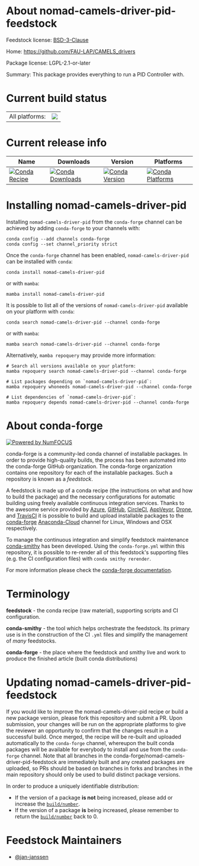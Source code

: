 About nomad-camels-driver-pid-feedstock
=======================================

Feedstock license: [BSD-3-Clause](https://github.com/conda-forge/nomad-camels-driver-pid-feedstock/blob/main/LICENSE.txt)

Home: https://github.com/FAU-LAP/CAMELS_drivers

Package license: LGPL-2.1-or-later

Summary: This package provides everything to run a PID Controller with.

Current build status
====================


<table><tr><td>All platforms:</td>
    <td>
      <a href="https://dev.azure.com/conda-forge/feedstock-builds/_build/latest?definitionId=20711&branchName=main">
        <img src="https://dev.azure.com/conda-forge/feedstock-builds/_apis/build/status/nomad-camels-driver-pid-feedstock?branchName=main">
      </a>
    </td>
  </tr>
</table>

Current release info
====================

| Name | Downloads | Version | Platforms |
| --- | --- | --- | --- |
| [![Conda Recipe](https://img.shields.io/badge/recipe-nomad--camels--driver--pid-green.svg)](https://anaconda.org/conda-forge/nomad-camels-driver-pid) | [![Conda Downloads](https://img.shields.io/conda/dn/conda-forge/nomad-camels-driver-pid.svg)](https://anaconda.org/conda-forge/nomad-camels-driver-pid) | [![Conda Version](https://img.shields.io/conda/vn/conda-forge/nomad-camels-driver-pid.svg)](https://anaconda.org/conda-forge/nomad-camels-driver-pid) | [![Conda Platforms](https://img.shields.io/conda/pn/conda-forge/nomad-camels-driver-pid.svg)](https://anaconda.org/conda-forge/nomad-camels-driver-pid) |

Installing nomad-camels-driver-pid
==================================

Installing `nomad-camels-driver-pid` from the `conda-forge` channel can be achieved by adding `conda-forge` to your channels with:

```
conda config --add channels conda-forge
conda config --set channel_priority strict
```

Once the `conda-forge` channel has been enabled, `nomad-camels-driver-pid` can be installed with `conda`:

```
conda install nomad-camels-driver-pid
```

or with `mamba`:

```
mamba install nomad-camels-driver-pid
```

It is possible to list all of the versions of `nomad-camels-driver-pid` available on your platform with `conda`:

```
conda search nomad-camels-driver-pid --channel conda-forge
```

or with `mamba`:

```
mamba search nomad-camels-driver-pid --channel conda-forge
```

Alternatively, `mamba repoquery` may provide more information:

```
# Search all versions available on your platform:
mamba repoquery search nomad-camels-driver-pid --channel conda-forge

# List packages depending on `nomad-camels-driver-pid`:
mamba repoquery whoneeds nomad-camels-driver-pid --channel conda-forge

# List dependencies of `nomad-camels-driver-pid`:
mamba repoquery depends nomad-camels-driver-pid --channel conda-forge
```


About conda-forge
=================

[![Powered by
NumFOCUS](https://img.shields.io/badge/powered%20by-NumFOCUS-orange.svg?style=flat&colorA=E1523D&colorB=007D8A)](https://numfocus.org)

conda-forge is a community-led conda channel of installable packages.
In order to provide high-quality builds, the process has been automated into the
conda-forge GitHub organization. The conda-forge organization contains one repository
for each of the installable packages. Such a repository is known as a *feedstock*.

A feedstock is made up of a conda recipe (the instructions on what and how to build
the package) and the necessary configurations for automatic building using freely
available continuous integration services. Thanks to the awesome service provided by
[Azure](https://azure.microsoft.com/en-us/services/devops/), [GitHub](https://github.com/),
[CircleCI](https://circleci.com/), [AppVeyor](https://www.appveyor.com/),
[Drone](https://cloud.drone.io/welcome), and [TravisCI](https://travis-ci.com/)
it is possible to build and upload installable packages to the
[conda-forge](https://anaconda.org/conda-forge) [Anaconda-Cloud](https://anaconda.org/)
channel for Linux, Windows and OSX respectively.

To manage the continuous integration and simplify feedstock maintenance
[conda-smithy](https://github.com/conda-forge/conda-smithy) has been developed.
Using the ``conda-forge.yml`` within this repository, it is possible to re-render all of
this feedstock's supporting files (e.g. the CI configuration files) with ``conda smithy rerender``.

For more information please check the [conda-forge documentation](https://conda-forge.org/docs/).

Terminology
===========

**feedstock** - the conda recipe (raw material), supporting scripts and CI configuration.

**conda-smithy** - the tool which helps orchestrate the feedstock.
                   Its primary use is in the construction of the CI ``.yml`` files
                   and simplify the management of *many* feedstocks.

**conda-forge** - the place where the feedstock and smithy live and work to
                  produce the finished article (built conda distributions)


Updating nomad-camels-driver-pid-feedstock
==========================================

If you would like to improve the nomad-camels-driver-pid recipe or build a new
package version, please fork this repository and submit a PR. Upon submission,
your changes will be run on the appropriate platforms to give the reviewer an
opportunity to confirm that the changes result in a successful build. Once
merged, the recipe will be re-built and uploaded automatically to the
`conda-forge` channel, whereupon the built conda packages will be available for
everybody to install and use from the `conda-forge` channel.
Note that all branches in the conda-forge/nomad-camels-driver-pid-feedstock are
immediately built and any created packages are uploaded, so PRs should be based
on branches in forks and branches in the main repository should only be used to
build distinct package versions.

In order to produce a uniquely identifiable distribution:
 * If the version of a package **is not** being increased, please add or increase
   the [``build/number``](https://docs.conda.io/projects/conda-build/en/latest/resources/define-metadata.html#build-number-and-string).
 * If the version of a package **is** being increased, please remember to return
   the [``build/number``](https://docs.conda.io/projects/conda-build/en/latest/resources/define-metadata.html#build-number-and-string)
   back to 0.

Feedstock Maintainers
=====================

* [@jan-janssen](https://github.com/jan-janssen/)

